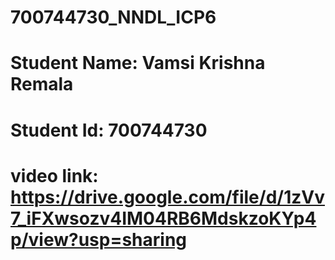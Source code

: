 # 700744730_NNDL_ICP6
# Student Name: Vamsi Krishna Remala
# Student Id: 700744730
# video link: https://drive.google.com/file/d/1zVv7_iFXwsozv4IM04RB6MdskzoKYp4p/view?usp=sharing
